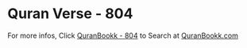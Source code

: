 # Quran Verse - 804 

For more infos, Click [QuranBookk - 804](https://www.quranbookk.com/quran/search?q=804) to Search at [QuranBookk.com](http://quranbookk.com/)